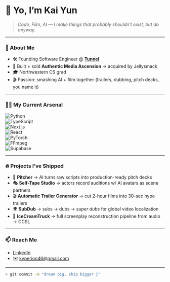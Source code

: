 # 👋 Yo, I’m Kai Yun  

> *Code, Film, AI — I make things that probably shouldn’t exist, but do anyway.*  

---

### 🚀 About Me  
- 🛠 Founding Software Engineer @ **[Tunnel](https://www.linkedin.com/company/tunnel-ai/)**  
- 🧠 Built + sold **Authentic Media Ascension** → acquired by Jellysmack  
- 🎓 Northwestern CS grad  
- 🎬 Passion: smashing AI + film together (trailers, dubbing, pitch decks, you name it)  

---

### 🧑‍💻 My Current Arsenal  
![Python](https://img.shields.io/badge/Python-3776AB?style=for-the-badge&logo=python&logoColor=white)  
![TypeScript](https://img.shields.io/badge/TypeScript-007ACC?style=for-the-badge&logo=typescript&logoColor=white)  
![Next.js](https://img.shields.io/badge/Next.js-000000?style=for-the-badge&logo=nextdotjs&logoColor=white)  
![React](https://img.shields.io/badge/React-20232A?style=for-the-badge&logo=react&logoColor=61DAFB)  
![PyTorch](https://img.shields.io/badge/PyTorch-EE4C2C?style=for-the-badge&logo=pytorch&logoColor=white)  
![FFmpeg](https://img.shields.io/badge/FFmpeg-007808?style=for-the-badge&logo=ffmpeg&logoColor=white)  
![Supabase](https://img.shields.io/badge/Supabase-3ECF8E?style=for-the-badge&logo=supabase&logoColor=white)  

---

### 🔥 Projects I’ve Shipped
- 🎥 **Pitcher** → AI turns raw scripts into production-ready pitch decks  
- 🎭 **Self-Tape Studio** → actors record auditions w/ AI avatars as scene partners  
- 🎬 **Automatic Trailer Generator** → cut 2-hour films into 30-sec hype trailers  
- 🌍 **SubDub** → subs → dubs → *super dubs* for global video localization  
- 🍦 **IceCreamTruck** → full screenplay reconstruction pipeline from audio → CCSL  

---

### 📫 Reach Me  
- [LinkedIn](https://www.linkedin.com/in/kai-hyperion-yun)  
- ✉️ kyperion46@gmail.com 

---

```bash
> git commit -m "dream big, ship bigger 🚀"
